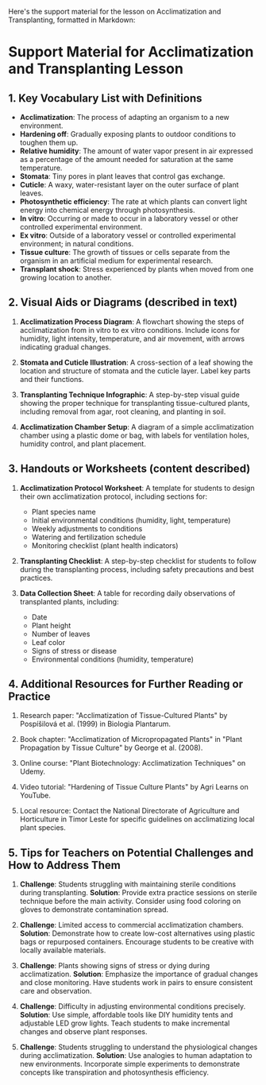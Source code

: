 Here's the support material for the lesson on Acclimatization and Transplanting, formatted in Markdown:

# Support Material for Acclimatization and Transplanting Lesson

## 1. Key Vocabulary List with Definitions

- **Acclimatization**: The process of adapting an organism to a new environment.
- **Hardening off**: Gradually exposing plants to outdoor conditions to toughen them up.
- **Relative humidity**: The amount of water vapor present in air expressed as a percentage of the amount needed for saturation at the same temperature.
- **Stomata**: Tiny pores in plant leaves that control gas exchange.
- **Cuticle**: A waxy, water-resistant layer on the outer surface of plant leaves.
- **Photosynthetic efficiency**: The rate at which plants can convert light energy into chemical energy through photosynthesis.
- **In vitro**: Occurring or made to occur in a laboratory vessel or other controlled experimental environment.
- **Ex vitro**: Outside of a laboratory vessel or controlled experimental environment; in natural conditions.
- **Tissue culture**: The growth of tissues or cells separate from the organism in an artificial medium for experimental research.
- **Transplant shock**: Stress experienced by plants when moved from one growing location to another.

## 2. Visual Aids or Diagrams (described in text)

1. **Acclimatization Process Diagram**: A flowchart showing the steps of acclimatization from in vitro to ex vitro conditions. Include icons for humidity, light intensity, temperature, and air movement, with arrows indicating gradual changes.

2. **Stomata and Cuticle Illustration**: A cross-section of a leaf showing the location and structure of stomata and the cuticle layer. Label key parts and their functions.

3. **Transplanting Technique Infographic**: A step-by-step visual guide showing the proper technique for transplanting tissue-cultured plants, including removal from agar, root cleaning, and planting in soil.

4. **Acclimatization Chamber Setup**: A diagram of a simple acclimatization chamber using a plastic dome or bag, with labels for ventilation holes, humidity control, and plant placement.

## 3. Handouts or Worksheets (content described)

1. **Acclimatization Protocol Worksheet**: A template for students to design their own acclimatization protocol, including sections for:
   - Plant species name
   - Initial environmental conditions (humidity, light, temperature)
   - Weekly adjustments to conditions
   - Watering and fertilization schedule
   - Monitoring checklist (plant health indicators)

2. **Transplanting Checklist**: A step-by-step checklist for students to follow during the transplanting process, including safety precautions and best practices.

3. **Data Collection Sheet**: A table for recording daily observations of transplanted plants, including:
   - Date
   - Plant height
   - Number of leaves
   - Leaf color
   - Signs of stress or disease
   - Environmental conditions (humidity, temperature)

## 4. Additional Resources for Further Reading or Practice

1. Research paper: "Acclimatization of Tissue-Cultured Plants" by Pospíšilová et al. (1999) in Biologia Plantarum.

2. Book chapter: "Acclimatization of Micropropagated Plants" in "Plant Propagation by Tissue Culture" by George et al. (2008).

3. Online course: "Plant Biotechnology: Acclimatization Techniques" on Udemy.

4. Video tutorial: "Hardening of Tissue Culture Plants" by Agri Learns on YouTube.

5. Local resource: Contact the National Directorate of Agriculture and Horticulture in Timor Leste for specific guidelines on acclimatizing local plant species.

## 5. Tips for Teachers on Potential Challenges and How to Address Them

1. **Challenge**: Students struggling with maintaining sterile conditions during transplanting.
   **Solution**: Provide extra practice sessions on sterile technique before the main activity. Consider using food coloring on gloves to demonstrate contamination spread.

2. **Challenge**: Limited access to commercial acclimatization chambers.
   **Solution**: Demonstrate how to create low-cost alternatives using plastic bags or repurposed containers. Encourage students to be creative with locally available materials.

3. **Challenge**: Plants showing signs of stress or dying during acclimatization.
   **Solution**: Emphasize the importance of gradual changes and close monitoring. Have students work in pairs to ensure consistent care and observation.

4. **Challenge**: Difficulty in adjusting environmental conditions precisely.
   **Solution**: Use simple, affordable tools like DIY humidity tents and adjustable LED grow lights. Teach students to make incremental changes and observe plant responses.

5. **Challenge**: Students struggling to understand the physiological changes during acclimatization.
   **Solution**: Use analogies to human adaptation to new environments. Incorporate simple experiments to demonstrate concepts like transpiration and photosynthesis efficiency.